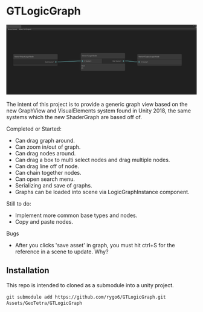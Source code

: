 # GTLogicGraph

![Previe](Preview.PNG)

The intent of this project is to provide a generic graph view based on the new GraphView and VisualElements system found in Unity 2018, the same systems which the new ShaderGraph are based off of.

Completed or Started:
- Can drag graph around.
- Can zoom in/out of graph.
- Can drag nodes around.
- Can drag a box to multi select nodes and drag multiple nodes.
- Can drag line off of node.
- Can chain together nodes.
- Can open search menu.
- Serializing and save of graphs.
- Graphs can be loaded into scene via LogicGraphInstance component.

Still to do:
- Implement more common base types and nodes.
- Copy and paste nodes.

Bugs
- After you clicks 'save asset' in graph, you must hit ctrl+S for the reference in a scene to update. Why?

## Installation

This repo is intended to cloned as a submodule into a unity project.
```
git submodule add https://github.com/rygo6/GTLogicGraph.git Assets/GeoTetra/GTLogicGraph
```
